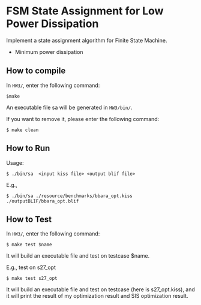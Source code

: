 # FSM State Assignment for Low Power Dissipation

Implement a state assignment algorithm for Finite State Machine.
+ Minimum power dissipation 

## How to compile

In `HW3/`, enter the following command:

```
$make

```
An executable file sa will be generated in `HW3/bin/`.

If you want to remove it, please enter the following command:

```
$ make clean
```

## How to Run
Usage:
```
$ ./bin/sa  <input kiss file> <output blif file>
```

E.g.,
```
$ ./bin/sa ./resource/benchmarks/bbara_opt.kiss ./outputBLIF/bbara_opt.blif
```

## How to Test
In `HW3/`, enter the following command:

```
$ make test $name
```

It will build an executable file and test on testcase $name.

E.g., test on s27_opt

```
$ make test s27_opt
```

It will build an executable file and test on testcase (here is s27_opt.kiss), and it will print the result of my optimization result and SIS optimization result.


